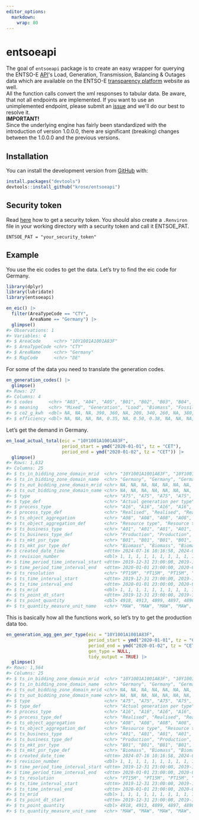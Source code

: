 ```yaml
---
editor_options: 
  markdown: 
    wrap: 80
---
```


<!-- README.md is generated from README.Rmd. Please edit that file -->

# entsoeapi

<!-- badges: start -->

<!-- badges: end -->

The goal of `entsoeapi` package is to create an easy wrapper for querying the
ENTSO-E [API](https://transparency.entsoe.eu/content/static_content/Static%20content/web%20api/Guide.html)'s
Load, Generation, Transmission, Balancing & Outages data which are available on the ENTSO-E [transparency
platform](https://transparency.entsoe.eu/) website as well.    
All the function calls convert the xml responses to tabular data. Be aware, that not all endpoints are implemented.
If you want to use an unimplemented endpoint, please submit an [issue](https://github.com/krose/entsoeapi/issues) 
and we'll do our best to resolve it.    
<b>IMPORTANT!</b>    
Since the underlying engine has fairly been standardized with the introduction of version 1.0.0.0, 
there are significant (breaking) changes between the 1.0.0.0 and the previous versions.

## Installation

You can install the development version from [GitHub](https://github.com/) with:

``` r
install.packages("devtools")
devtools::install_github("krose/entsoeapi")
```

## Security token

Read
[here](https://transparency.entsoe.eu/content/static_content/Static%20content/web%20api/Guide.html#_authentication_and_authorisation)
how to get a security token. You should also create a `.Renviron` file in your
working directory with a security token and call it ENTSOE_PAT.

```         
ENTSOE_PAT = "your_security_token"
```

## Example

You use the eic codes to get the data. Let’s try to find the eic code for
Germany.

``` r
library(dplyr)
library(lubridate)
library(entsoeapi)

en_eic() |>
  filter(AreaTypeCode == "CTY", 
         AreaName == "Germany") |>
  glimpse()
#> Observations: 1
#> Variables: 4
#> $ AreaCode     <chr> "10Y1001A1001A83F"
#> $ AreaTypeCode <chr> "CTY"
#> $ AreaName     <chr> "Germany"
#> $ MapCode      <chr> "DE"
```

For some of the data you need to translate the generation codes.

``` r
en_generation_codes() |>
  glimpse()
#> Rows: 27
#> Columns: 4
#> $ codes      <chr> "A03", "A04", "A05", "B01", "B02", "B03", "B04", "B...
#> $ meaning    <chr> "Mixed", "Generation", "Load", "Biomass", "Fossil B...
#> $ co2_g_kwh  <dbl> NA, NA, NA, 390, 360, NA, 200, 340, 260, NA, 380, N...
#> $ efficiency <dbl> NA, NA, NA, NA, 0.35, NA, 0.50, 0.38, NA, NA, NA, N...
```

Let’s get the demand in Germany.

``` r
en_load_actual_total(eic = "10Y1001A1001A83F",
                     period_start = ymd("2020-01-01", tz = "CET"),
                     period_end = ymd("2020-01-02", tz = "CET")) |>
  glimpse()
#> Rows: 1,632
#> Columns: 25
#> $ ts_in_bidding_zone_domain_mrid  <chr> "10Y1001A1001A83F", "10Y1001A1001A8…
#> $ ts_in_bidding_zone_domain_name  <chr> "Germany", "Germany", "Germany", "G…
#> $ ts_out_bidding_zone_domain_mrid <chr> NA, NA, NA, NA, NA, NA, NA, NA, NA,…
#> $ ts_out_bidding_zone_domain_name <chr> NA, NA, NA, NA, NA, NA, NA, NA, NA,…
#> $ type                            <chr> "A75", "A75", "A75", "A75", "A75", …
#> $ type_def                        <chr> "Actual generation per type", "Actu…
#> $ process_type                    <chr> "A16", "A16", "A16", "A16", "A16", …
#> $ process_type_def                <chr> "Realised", "Realised", "Realised",…
#> $ ts_object_aggregation           <chr> "A08", "A08", "A08", "A08", "A08", …
#> $ ts_object_aggregation_def       <chr> "Resource type", "Resource type", "…
#> $ ts_business_type                <chr> "A01", "A01", "A01", "A01", "A01", …
#> $ ts_business_type_def            <chr> "Production", "Production", "Produc…
#> $ ts_mkt_psr_type                 <chr> "B01", "B01", "B01", "B01", "B01", …
#> $ ts_mkt_psr_type_def             <chr> "Biomass", "Biomass", "Biomass", "B…
#> $ created_date_time               <dttm> 2024-07-16 10:16:58, 2024-07-16 10…
#> $ revision_number                 <dbl> 1, 1, 1, 1, 1, 1, 1, 1, 1, 1, 1, 1,…
#> $ time_period_time_interval_start <dttm> 2019-12-31 23:00:00, 2019-12-31 23…
#> $ time_period_time_interval_end   <dttm> 2020-01-01 23:00:00, 2020-01-01 23…
#> $ ts_resolution                   <chr> "PT15M", "PT15M", "PT15M", "PT15M",…
#> $ ts_time_interval_start          <dttm> 2019-12-31 23:00:00, 2019-12-31 23…
#> $ ts_time_interval_end            <dttm> 2020-01-01 23:00:00, 2020-01-01 23…
#> $ ts_mrid                         <dbl> 1, 1, 1, 1, 1, 1, 1, 1, 1, 1, 1, 1,…
#> $ ts_point_dt_start               <dttm> 2019-12-31 23:00:00, 2019-12-31 23…
#> $ ts_point_quantity               <dbl> 4918, 4913, 4899, 4897, 4896, 4877,…
#> $ ts_quantity_measure_unit_name   <chr> "MAW", "MAW", "MAW", "MAW", "MAW", …
```

This is basically how all the functions work, so let’s try to get the production
data too.

``` r
en_generation_agg_gen_per_type(eic = "10Y1001A1001A83F", 
                               period_start = ymd("2020-01-01", tz = "CET"),
                               period_end = ymd("2020-01-02", tz = "CET"),
                               gen_type = NULL,
                               tidy_output = TRUE) |>
  glimpse()
#> Rows: 1,564
#> Columns: 25
#> $ ts_in_bidding_zone_domain_mrid  <chr> "10Y1001A1001A83F", "10Y1001A1001A8…
#> $ ts_in_bidding_zone_domain_name  <chr> "Germany", "Germany", "Germany", "G…
#> $ ts_out_bidding_zone_domain_mrid <chr> NA, NA, NA, NA, NA, NA, NA, NA, NA,…
#> $ ts_out_bidding_zone_domain_name <chr> NA, NA, NA, NA, NA, NA, NA, NA, NA,…
#> $ type                            <chr> "A75", "A75", "A75", "A75", "A75", …
#> $ type_def                        <chr> "Actual generation per type", "Actu…
#> $ process_type                    <chr> "A16", "A16", "A16", "A16", "A16", …
#> $ process_type_def                <chr> "Realised", "Realised", "Realised",…
#> $ ts_object_aggregation           <chr> "A08", "A08", "A08", "A08", "A08", …
#> $ ts_object_aggregation_def       <chr> "Resource type", "Resource type", "…
#> $ ts_business_type                <chr> "A01", "A01", "A01", "A01", "A01", …
#> $ ts_business_type_def            <chr> "Production", "Production", "Produc…
#> $ ts_mkt_psr_type                 <chr> "B01", "B01", "B01", "B01", "B01", …
#> $ ts_mkt_psr_type_def             <chr> "Biomass", "Biomass", "Biomass", "B…
#> $ created_date_time               <dttm> 2024-07-16 10:16:58, 2024-07-16 10…
#> $ revision_number                 <dbl> 1, 1, 1, 1, 1, 1, 1, 1, 1, 1, 1, 1,…
#> $ time_period_time_interval_start <dttm> 2019-12-31 23:00:00, 2019-12-31 23…
#> $ time_period_time_interval_end   <dttm> 2020-01-01 23:00:00, 2020-01-01 23…
#> $ ts_resolution                   <chr> "PT15M", "PT15M", "PT15M", "PT15M",…
#> $ ts_time_interval_start          <dttm> 2019-12-31 23:00:00, 2019-12-31 23…
#> $ ts_time_interval_end            <dttm> 2020-01-01 23:00:00, 2020-01-01 23…
#> $ ts_mrid                         <dbl> 1, 1, 1, 1, 1, 1, 1, 1, 1, 1, 1, 1,…
#> $ ts_point_dt_start               <dttm> 2019-12-31 23:00:00, 2019-12-31 23…
#> $ ts_point_quantity               <dbl> 4918, 4913, 4899, 4897, 4896, 4877,…
#> $ ts_quantity_measure_unit_name   <chr> "MAW", "MAW", "MAW", "MAW", "MAW", …
```
